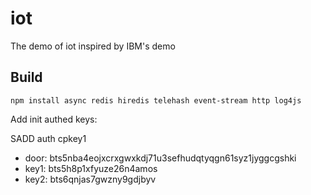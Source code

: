 # iot
The demo of iot inspired by IBM's demo

## Build
```
npm install async redis hiredis telehash event-stream http log4js
```

Add init authed keys:

SADD auth cpkey1

- door: bts5nba4eojxcrxgwxkdj71u3sefhudqtyqgn61syz1jyggcgshki
- key1: bts5h8p1xfyuze26n4amos
- key2: bts6qnjas7gwzny9gdjbyv
